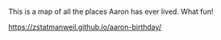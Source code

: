 This is a map of all the places Aaron has ever lived. What fun!

https://zstatmanweil.github.io/aaron-birthday/